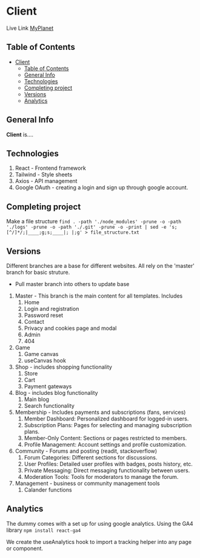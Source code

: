 # Client

Live Link [MyPlanet](https://myplanetview.netlify.app/)

## Table of Contents

- [Client](#client)
  - [Table of Contents](#table-of-contents)
  - [General Info](#general-info)
  - [Technologies](#technologies)
  - [Completing project](#completing-project)
  - [Versions](#versions)
  - [Analytics](#analytics)

## General Info

**Client** is....

## Technologies

1. React - Frontend framework
2. Tailwind - Style sheets
3. Axios - API management
4. Google OAuth - creating a login and sign up through google account.

## Completing project

Make a file structure
`find . -path './node_modules' -prune -o -path './logs' -prune -o -path './.git' -prune -o -print | sed -e 's;[^/]*/;|____;g;s;____|; |;g' > file_structure.txt`

## Versions

Different branches are a base for different websites. All rely on the 'master' branch for basic struture.

- Pull master branch into others to update base

1. Master - This branch is the main content for all templates. Includes
   1. Home
   2. Login and registration
   3. Password reset
   4. Contact
   5. Privacy and cookies page and modal
   6. Admin
   7. 404
2. Game
   1. Game canvas
   2. useCanvas hook
3. Shop - includes shopping functionality
   1. Store
   2. Cart
   3. Payment gateways
4. Blog - includes blog functionality
   1. Main blog
   2. Search functionality
5. Membership - Includes payments and subscriptions (fans, services)
   1. Member Dashboard: Personalized dashboard for logged-in users.
   2. Subscription Plans: Pages for selecting and managing subscription plans.
   3. Member-Only Content: Sections or pages restricted to members.
   4. Profile Management: Account settings and profile customization.
6. Community - Forums and posting (readit, stackoverflow)
   1. Forum Categories: Different sections for discussions.
   2. User Profiles: Detailed user profiles with badges, posts history, etc.
   3. Private Messaging: Direct messaging functionality between users.
   4. Moderation Tools: Tools for moderators to manage the forum.
7. Management - business or community management tools
   1. Calander functions

## Analytics

The dummy comes with a set up for using google analytics.
Using the GA4 library `npm install react-ga4`

We create the useAnalytics hook to import a tracking helper into any page or component.
